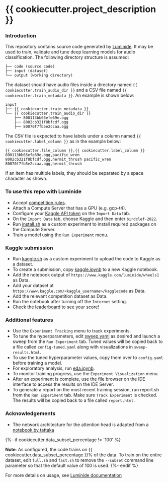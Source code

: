 # {{ cookiecutter.project_description }}

### Introduction
This repository contains source code generated by [Luminide](https://luminide.com). It may be used to train, validate and tune deep learning models for audio classification. The following directory structure is assumed:
```
├── code (source code)
├── input (dataset)
└── output (working directory)
```

The dataset should have audio files inside a directory named `{{ cookiecutter.train_audio_dir }}` and a CSV file named `{{ cookiecutter.train_metadata }}`. An example is shown below:

```
input
├── {{ cookiecutter.train_metadata }}
└── {{ cookiecutter.train_audio_dir }}
    ├── 800113bb65efe69e.ogg
    ├── 8002cb321f8bfcdf.ogg
    ├── 80070f7fb5e2ccaa.ogg
```

The CSV file is expected to have labels under a column named `{{ cookiecutter.label_column }}` as in the example below:

```
{{ cookiecutter.file_column }},{{ cookiecutter.label_column }}
800113bb65efe69e.ogg,pacific_wren
8002cb321f8bfcdf.ogg,hermit_thrush pacific_wren
80070f7fb5e2ccaa.ogg,hermit_thrush
```
If an item has multiple labels, they should be separated by a space character as shown.

### To use this repo with Luminide
- Accept [competition rules](https://www.kaggle.com/competitions/birdclef-2022/rules).
- Attach a Compute Server that has a GPU (e.g. gcp-t4).
- Configure your [Kaggle API token](https://github.com/Kaggle/kaggle-api) on the `Import Data` tab.
- On the `Import Data` tab, choose Kaggle and then enter `birdclef-2022`.
- Run [install.sh](install.sh) as a custom experiment to install required packages on the Compute Server.
- Train a model using the `Run Experiment` menu.

### Kaggle submission
- Run [kaggle.sh](kaggle.sh) as a custom experiment to upload the code to Kaggle as a dataset.
- To create a submission, copy [kaggle.ipynb](kaggle.ipynb) to a new Kaggle notebook.
- Add the notebook output of `https://www.kaggle.com/luminide/wheels1` as Data.
- Add your dataset at `https://www.kaggle.com/<kaggle_username>/kagglecode` as Data.
- Add the relevant competition dataset as Data.
- Run the notebook after turning off the `Internet` setting.
- Check the [leaderboard](https://www.kaggle.com/competitions/birdclef-2022/leaderboard) to see your score!

### Additional features
- Use the `Experiment Tracking` menu to track experiments.
- To tune the hyperparameters, edit [sweep.yaml](sweep.yaml) as desired and launch a sweep from the `Run Experiment` tab. Tuned values will be copied back to a file called `config-tuned.yaml` along with visualizations in `sweep-results.html`.
- To use the tuned hyperparameter values, copy them over to `config.yaml` before training a model.
- For exploratory analysis, run [eda.ipynb](eda.ipynb).
- To monitor training progress, use the `Experiment Visualization` menu.
- After an experiment is complete, use the file browser on the IDE interface to access the results on the IDE Server.
- To generate a report on the most recent training session, run report.sh from the `Run Experiment` tab. Make sure `Track Experiment` is checked. The results will be copied back to a file called `report.html`.


### Acknowledgements
- The network architecture for the attention head is adapted from a [notebook by tattaka](https://www.kaggle.com/code/tattaka/birdclef2022-submission-baseline)

{%- if cookiecutter.data_subset_percentage != '100' %}

**Note**: As configured, the code trains on {{ cookiecutter.data_subset_percentage }}% of the data. To train on the entire dataset, edit `full.sh` and `fast.sh` to remove the `--subset` command line parameter so that the default value of 100 is used.
{%- endif %}


For more details on usage, see [Luminide documentation](https://luminide.readthedocs.io)
